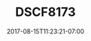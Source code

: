 ---
title: DSCF8173
date: 2017-08-15T11:23:21-07:00
draft: false
location: Neah Bay, WA
img_url: https://d17enza3bfujl8.cloudfront.net/DSCF8173.jpg
original_fn: ""
tags:
- Neah Bay, WA
- trees

---